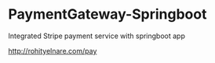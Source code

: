 # PaymentGateway-Springboot
Integrated Stripe payment service with springboot app

http://rohityelnare.com/pay 
